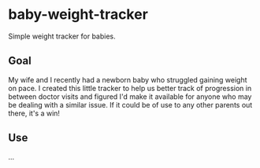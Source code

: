 # baby-weight-tracker
Simple weight tracker for babies.
## Goal
My wife and I recently had a newborn baby who struggled gaining weight on pace. I created this little tracker to help us better track of progression in between doctor visits and figured I'd make it available for anyone who may be dealing with a similar issue. If it could be of use to any other parents out there, it's a win!
## Use
...
